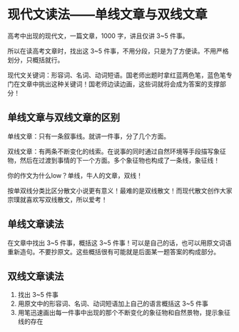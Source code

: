 # 现代文读法——单线文章与双线文章

高考中出现的现代文，一篇文章，1000 字，讲且仅讲 3~5 件事。

所以在读高考文章时，找出这 3~5 件事，不用分段，只是为了方便读。不用严格划分，只概括就行。

现代文关键词：形容词、名词、动词短语。国老师出题时拿红蓝两色笔，蓝色笔专门在文章中挑出这种关键词！国老师边读边画，这些词就将会成为答案的支撑部分！

## 单线文章与双线文章的区别

单线文章：只有一条叙事线。就讲一件事，分了几个方面。

双线文章：有两条不断变化的线索。在说事的同时通过自然环境等手段描写象征物，然后在过渡到事情的下一个方面。多个象征物也构成了一条线，象征线！

你的作文为什么low？单线，牛人的文章，双线！

按单双线分类比区分散文小说更有意义！最难的是双线散文！而现代散文创作大家宗璞就喜欢写双线散文，所以爱考！

## 单线文章读法

在文章中找出 3~5 件事，概括这 3~5 件事！可以是自己的话，也可以用原文词语重新造句。不要抄原文。这些概括很有可能就是后面某一题答案的构成部分。

## 双线文章读法

1. 找出 3~5 件事
2. 用原文中的形容词、名词、动词短语加上自己的语言概括这 3~5 件事
3. 用笔迅速画出每一件事中出现的那个不断变化的象征物和自然景物，提示象征线的存在
